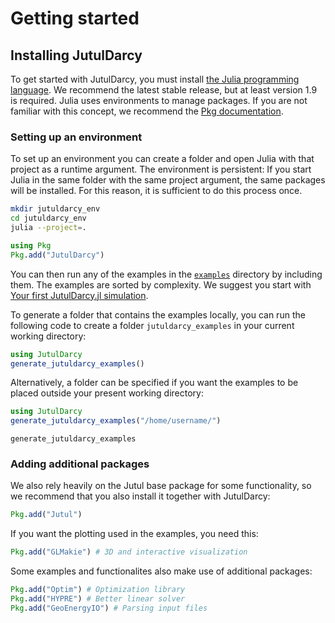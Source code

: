 # Getting started

## Installing JutulDarcy

To get started with JutulDarcy, you must install [the Julia programming language](https://julialang.org/). We recommend the latest stable release, but at least version 1.9 is required. Julia uses environments to manage packages. If you are not familiar with this concept, we recommend the [Pkg documentation](https://pkgdocs.julialang.org/v1/environments/).

### Setting up an environment

To set up an environment you can create a folder and open Julia with that project as a runtime argument. The environment is persistent: If you start Julia in the same folder with the same project argument, the same packages will be installed. For this reason, it is sufficient to do this process once.

```bash
mkdir jutuldarcy_env
cd jutuldarcy_env
julia --project=.
```

```julia
using Pkg
Pkg.add("JutulDarcy")
```

You can then run any of the examples in the [`examples`](https://github.com/sintefmath/JutulDarcy.jl/tree/main/examples) directory by including them. The examples are sorted by complexity. We suggest you start with [Your first JutulDarcy.jl simulation](@ref).

To generate a folder that contains the examples locally, you can run the following code to create a folder `jutuldarcy_examples` in your current working directory:

```julia
using JutulDarcy
generate_jutuldarcy_examples()
```

Alternatively, a folder can be specified if you want the examples to be placed outside your present working directory:

```julia
using JutulDarcy
generate_jutuldarcy_examples("/home/username/")
```

```@docs
generate_jutuldarcy_examples
```

### Adding additional packages

We also rely heavily on the Jutul base package for some functionality, so we recommend that you also install it together with JutulDarcy:

```julia
Pkg.add("Jutul")
```

If you want the plotting used in the examples, you need this:

```julia
Pkg.add("GLMakie") # 3D and interactive visualization
```

Some examples and functionalites also make use of additional packages:

```julia
Pkg.add("Optim") # Optimization library
Pkg.add("HYPRE") # Better linear solver
Pkg.add("GeoEnergyIO") # Parsing input files
```
